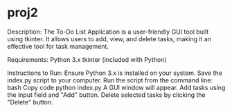 # proj2

Description:
The To-Do List Application is a user-friendly GUI tool built using tkinter. It allows users to add, view, and delete tasks, making it an effective tool for task management.

Requirements:
Python 3.x
tkinter (included with Python)

Instructions to Run:
Ensure Python 3.x is installed on your system.
Save the index.py script to your computer.
Run the script from the command line:
bash
Copy code
python index.py
A GUI window will appear. Add tasks using the input field and "Add" button. Delete selected tasks by clicking the "Delete" button.
